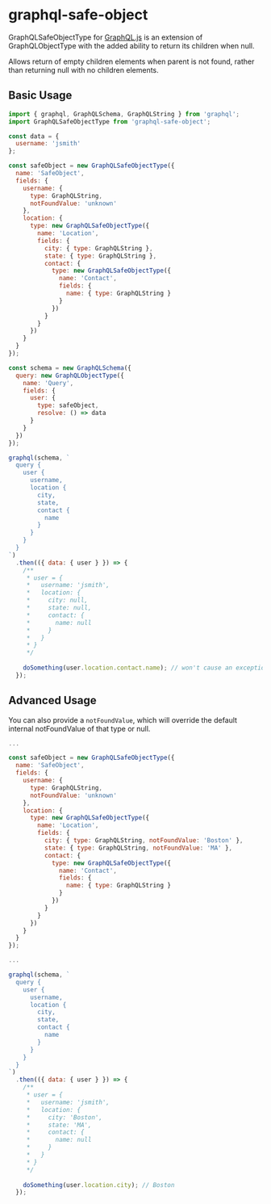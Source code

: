# graphql-safe-object

GraphQLSafeObjectType for [GraphQL.js](https://github.com/graphql/graphql-js) is an extension of GraphQLObjectType with the added ability to return its children when null.

Allows return of empty children elements when parent is not found, rather than returning null with no children elements.

## Basic Usage

```js
import { graphql, GraphQLSchema, GraphQLString } from 'graphql';
import GraphQLSafeObjectType from 'graphql-safe-object';

const data = {
  username: 'jsmith'
};

const safeObject = new GraphQLSafeObjectType({
  name: 'SafeObject',
  fields: {
    username: {
      type: GraphQLString,
      notFoundValue: 'unknown'
    },
    location: {
      type: new GraphQLSafeObjectType({
        name: 'Location',
        fields: {
          city: { type: GraphQLString },
          state: { type: GraphQLString },
          contact: {
            type: new GraphQLSafeObjectType({
              name: 'Contact',
              fields: {
                name: { type: GraphQLString }
              }
            })
          }
        }
      })
    }
  }
});

const schema = new GraphQLSchema({
  query: new GraphQLObjectType({
    name: 'Query',
    fields: {
      user: {
        type: safeObject,
        resolve: () => data
      }
    }
  })
});

graphql(schema, `
  query {
    user {
      username,
      location {
        city,
        state,
        contact {
          name
        }
      }
    }
  }
`)
  .then(({ data: { user } }) => {
    /**
     * user = {
     *   username: 'jsmith',
     *   location: {
     *     city: null,
     *     state: null,
     *     contact: {
     *       name: null
     *     }
     *   }
     * }
     */
     
    doSomething(user.location.contact.name); // won't cause an exception
  });
```


## Advanced Usage

You can also provide a `notFoundValue`, which will override the default internal notFoundValue of that type or null.

```js
...

const safeObject = new GraphQLSafeObjectType({
  name: 'SafeObject',
  fields: {
    username: {
      type: GraphQLString,
      notFoundValue: 'unknown'
    },
    location: {
      type: new GraphQLSafeObjectType({
        name: 'Location',
        fields: {
          city: { type: GraphQLString, notFoundValue: 'Boston' },
          state: { type: GraphQLString, notFoundValue: 'MA' },
          contact: {
            type: new GraphQLSafeObjectType({
              name: 'Contact',
              fields: {
                name: { type: GraphQLString }
              }
            })
          }
        }
      })
    }
  }
});

...

graphql(schema, `
  query {
    user {
      username,
      location {
        city,
        state,
        contact {
          name
        }
      }
    }
  }
`)
  .then(({ data: { user } }) => {
    /**
     * user = {
     *   username: 'jsmith',
     *   location: {
     *     city: 'Boston',
     *     state: 'MA',
     *     contact: {
     *       name: null
     *     }
     *   }
     * }
     */
     
    doSomething(user.location.city); // Boston
  });
```